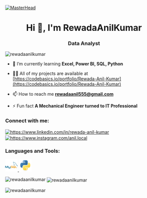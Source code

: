 [![MasterHead](https://media.licdn.com/dms/image/D4D12AQHS1KxPZdTLGw/article-cover_image-shrink_720_1280/0/1695135976530?e=2147483647&v=beta&t=O3XrcYHRC7vUsMR6xu1CKxuWF3wmVZXqf3HO_7gEbQU)](https://rewadaanilkumar.io)
<h1 align="center">Hi 👋, I'm RewadaAnilKumar</h1>
<h3 align="center">Data Analyst</h3>

<p align="left"> <img src="https://komarev.com/ghpvc/?username=rewadaanilkumar&label=Profile%20views&color=0e75b6&style=flat" alt="rewadaanilkumar" /> </p>

- 🌱 I’m currently learning **Excel, Power BI, SQL, Python**

- 👨‍💻 All of my projects are available at [https://codebasics.io/portfolio/Rewada-Anil-Kumar](https://codebasics.io/portfolio/Rewada-Anil-Kumar)

- 📫 How to reach me **rewadaanil555@gmail.com**

- ⚡ Fun fact **A Mechanical Engineer turned to IT Professional**

<h3 align="left">Connect with me:</h3>
<p align="left">
<a href="https://linkedin.com/in/https://www.linkedin.com/in/rewada-anil-kumar" target="blank"><img align="center" src="https://raw.githubusercontent.com/rahuldkjain/github-profile-readme-generator/master/src/images/icons/Social/linked-in-alt.svg" alt="https://www.linkedin.com/in/rewada-anil-kumar" height="30" width="40" /></a>
<a href="https://instagram.com/https://www.instagram.com/anil.local" target="blank"><img align="center" src="https://raw.githubusercontent.com/rahuldkjain/github-profile-readme-generator/master/src/images/icons/Social/instagram.svg" alt="https://www.instagram.com/anil.local" height="30" width="40" /></a>
</p>

<h3 align="left">Languages and Tools:</h3>
<p align="left"> <a href="https://www.mysql.com/" target="_blank" rel="noreferrer"> <img src="https://raw.githubusercontent.com/devicons/devicon/master/icons/mysql/mysql-original-wordmark.svg" alt="mysql" width="40" height="40"/> </a> <a href="https://www.python.org" target="_blank" rel="noreferrer"> <img src="https://raw.githubusercontent.com/devicons/devicon/master/icons/python/python-original.svg" alt="python" width="40" height="40"/> </a> </p>

<p><img align="left" src="https://github-readme-stats.vercel.app/api/top-langs?username=rewadaanilkumar&show_icons=true&locale=en&layout=compact" alt="rewadaanilkumar" /></p>

<p>&nbsp;<img align="center" src="https://github-readme-stats.vercel.app/api?username=rewadaanilkumar&show_icons=true&locale=en" alt="rewadaanilkumar" /></p>

<p><img align="center" src="https://github-readme-streak-stats.herokuapp.com/?user=rewadaanilkumar&" alt="rewadaanilkumar" /></p>
